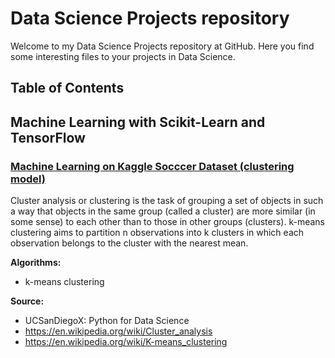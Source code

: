 # Data Science Projects repository
Welcome to my Data Science Projects repository at GitHub. Here you find some interesting files to your projects in Data Science.


## Table of Contents

## Machine	Learning with Scikit-Learn and TensorFlow 

### [Machine Learning on Kaggle Socccer Dataset (clustering model)](https://github.com/rvalins/Data-Science-projects/blob/master/clustering_model)
Cluster analysis or clustering is the task of grouping a set of objects in such a way that objects in the same group (called a cluster) are more similar (in some sense) to each other than to those in other groups (clusters). k-means clustering aims to partition n observations into k clusters in which each observation belongs to the cluster with the nearest mean.

**Algorithms:**
- k-means clustering

**Source:**
- UCSanDiegoX: Python for Data Science
- https://en.wikipedia.org/wiki/Cluster_analysis
- https://en.wikipedia.org/wiki/K-means_clustering
